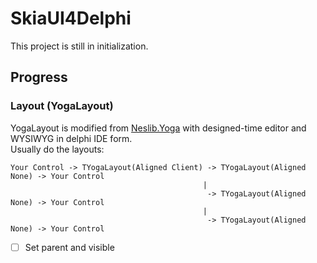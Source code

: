 # SkiaUI4Delphi  
This project is still in initialization.  

## Progress
### Layout (YogaLayout)
YogaLayout is modified from [Neslib.Yoga](https://github.com/neslib/Neslib.Yoga) with designed-time editor and WYSIWYG in delphi IDE form.  
Usually do the layouts:
```
Your Control -> TYogaLayout(Aligned Client) -> TYogaLayout(Aligned None) -> Your Control
                                           |  
                                            -> TYogaLayout(Aligned None) -> Your Control
                                           |  
                                            -> TYogaLayout(Aligned None) -> Your Control
```
- [ ] Set parent and visible 
